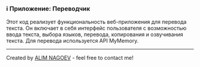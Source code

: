 ### ℹ️ Приложение: Переводчик

Этот код реализует функциональность веб-приложения для перевода текста.
Он включает в себя интерфейс пользователя с возможностью ввода текста,
выбора языков, перевода, копирования и озвучивания текста.
Для перевода используется API MyMemory.

-----
Created by [ALIM NAGOEV](https://github.com/nagoev-id) - feel free to contact me!

